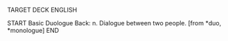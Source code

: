 TARGET DECK
ENGLISH

START
Basic
Duologue
Back: n. Dialogue between two people. [from *duo, *monologue]
END

